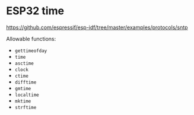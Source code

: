 


# ESP32 time


https://github.com/espressif/esp-idf/tree/master/examples/protocols/sntp


Allowable functions:
* `gettimeofday`
* `time`
* `asctime`
* `clock`
* `ctime`
* `difftime`
* `gmtime`
* `localtime`
* `mktime`
* `strftime`